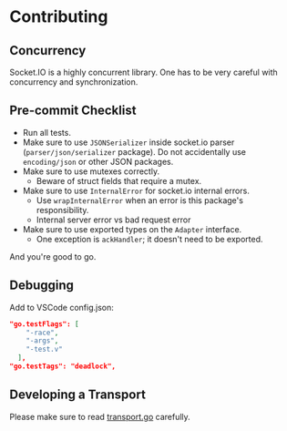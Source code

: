 # Contributing

## Concurrency

Socket.IO is a highly concurrent library. One has to be very careful with concurrency and synchronization.

## Pre-commit Checklist

- Run all tests.
- Make sure to use `JSONSerializer` inside socket.io parser (`parser/json/serializer` package). Do not accidentally use `encoding/json` or other JSON packages.
- Make sure to use mutexes correctly.
    - Beware of struct fields that require a mutex.
- Make sure to use `InternalError` for socket.io internal errors.
    - Use `wrapInternalError` when an error is this package's responsibility.
    - Internal server error vs bad request error
- Make sure to use exported types on the `Adapter` interface.
    - One exception is `ackHandler`; it doesn't need to be exported.

And you're good to go.

## Debugging

Add to VSCode config.json:
```json
"go.testFlags": [
    "-race",
    "-args",
    "-test.v"
  ],
"go.testTags": "deadlock",
```

## Developing a Transport

Please make sure to read [transport.go](engine.io/transport.go) carefully.
